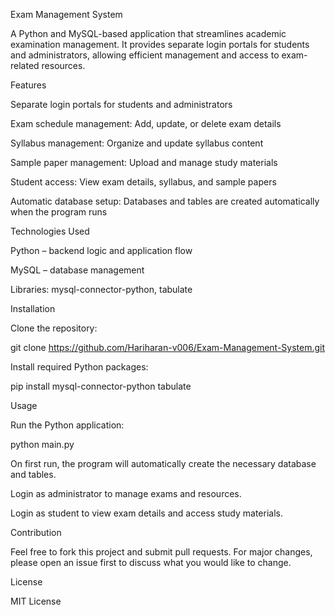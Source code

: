 Exam Management System

A Python and MySQL-based application that streamlines academic examination management. It provides separate login portals for students and administrators, allowing efficient management and access to exam-related resources.

Features

Separate login portals for students and administrators

Exam schedule management: Add, update, or delete exam details

Syllabus management: Organize and update syllabus content

Sample paper management: Upload and manage study materials

Student access: View exam details, syllabus, and sample papers

Automatic database setup: Databases and tables are created automatically when the program runs

Technologies Used

Python – backend logic and application flow

MySQL – database management

Libraries: mysql-connector-python, tabulate

Installation

Clone the repository:

git clone https://github.com/Hariharan-v006/Exam-Management-System.git


Install required Python packages:

pip install mysql-connector-python tabulate

Usage

Run the Python application:

python main.py


On first run, the program will automatically create the necessary database and tables.

Login as administrator to manage exams and resources.

Login as student to view exam details and access study materials.

Contribution

Feel free to fork this project and submit pull requests. For major changes, please open an issue first to discuss what you would like to change.

License

MIT License
